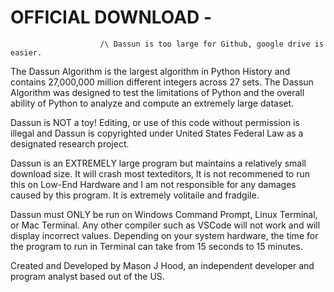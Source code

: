 # OFFICIAL DOWNLOAD - 
                        /\ Dassun is too large for Github, google drive is easier. 


The Dassun Algorithm is the largest algorithm in Python History and contains 27,000,000 million different integers across 27 sets. The Dassun Algorithm
was designed to test the limitations of Python and the overall ability of Python to analyze and compute an extremely large dataset.

Dassun is NOT a toy! Editing, or use of this code without permission is illegal and Dassun is copyrighted under United States Federal Law as a designated
research project. 

Dassun is an EXTREMELY large program but maintains a relatively small download size. It will crash most texteditors, It is not recommened to run this on 
Low-End Hardware and I am not responsible for any damages caused by this program. It is extremely volitaile and fradgile. 

Dassun must ONLY be run on Windows Command Prompt, Linux Terminal, or Mac Terminal. Any other compiler such as VSCode will not work and will display
incorrect values. Depending on your system hardware, the time for the program to run in Terminal can take from 15 seconds to 15 minutes.



Created and Developed by Mason J Hood, an independent developer and program analyst based out of the US.
